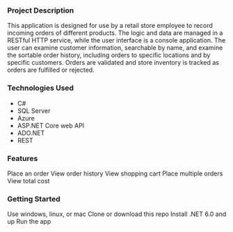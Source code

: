 ### **Project Description**

This application is designed for use by a retail store employee to record incoming orders of different products. The logic and data are managed in a RESTful HTTP service, while the user interface is a console application. The user can examine customer information, searchable by name, and examine the sortable order history, including orders to specific locations and by specific customers. Orders are validated and store inventory is tracked as orders are fulfilled or rejected.

### **Technologies Used**

- C#
- SQL Server
- Azure
- ASP.NET Core web API
- ADO.NET
- REST

### **Features**

Place an order
View order history
View shopping cart
Place multiple orders
View total cost

### **Getting Started**

Use windows, linux, or mac
Clone or download this repo
Install .NET 6.0 and up
Run the app
